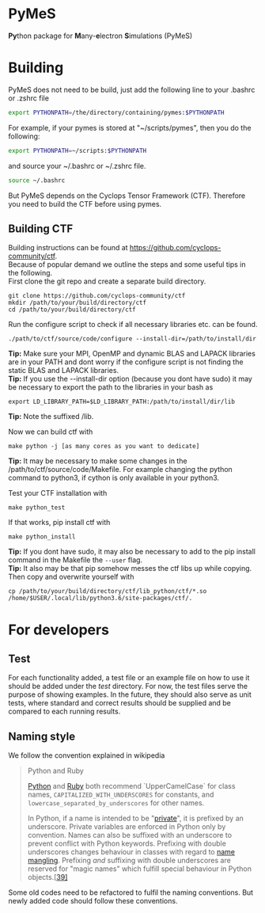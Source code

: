 # PyMeS

**Py**thon package for **M**any-**e**lectron **S**imulations (PyMeS)

# Building

PyMeS does not need to be build, just add the following line to your .bashrc or .zshrc file

```bash
export PYTHONPATH=/the/directory/containing/pymes:$PYTHONPATH
```
For example, if your pymes is stored at "~/scripts/pymes", then you do the following:
```bash
export PYTHONPATH=~/scripts:$PYTHONPATH
```

and source your ~/.bashrc or ~/.zshrc file.

```bash
source ~/.bashrc
```


But PyMeS depends on the Cyclops Tensor Framework (CTF). Therefore you need to build the CTF before using pymes.

## Building CTF
Building instructions can be found at https://github.com/cyclops-community/ctf.  
Because of popular demand we outline the steps and some useful tips in the following.  
First clone the git repo and create a separate build directory.
```
git clone https://github.com/cyclops-community/ctf
mkdir /path/to/your/build/directory/ctf
cd /path/to/your/build/directory/ctf
```
Run the configure script to check if all necessary libraries etc. can be found.
```
./path/to/ctf/source/code/configure --install-dir=/path/to/install/dir
```
**Tip:** Make sure your MPI, OpenMP and dynamic BLAS and LAPACK libraries are in your PATH and dont worry if the configure script is not finding the static BLAS and LAPACK libraries.  
**Tip:** If you use the --install-dir option (because you dont have sudo) it may be necessary to export the path to the libraries in your bash as
```
export LD_LIBRARY_PATH=$LD_LIBRARY_PATH:/path/to/install/dir/lib
```
**Tip:** Note the suffixed /lib.  

Now we can build ctf with
```
make python -j [as many cores as you want to dedicate]
```
**Tip:** It may be necessary to make some changes in the /path/to/ctf/source/code/Makefile. For example changing the python command to python3, if cython is only available in your python3.  

Test your CTF installation with
```
make python_test
```

If that works, pip install ctf with
```
make python_install
```
**Tip:** If you dont have sudo, it may also be necessary to add to the pip install command in the Makefile the ```--user``` flag.  
**Tip:** It also may be that pip somehow messes the ctf libs up while copying. Then copy and overwrite yourself with
```
cp /path/to/your/build/directory/ctf/lib_python/ctf/*.so /home/$USER/.local/lib/python3.6/site-packages/ctf/.
```



# For developers

## Test

For each functionality added, a test file or an example file on how to use it should be added under the *test* directory. For now, the test files serve the purpose of showing examples. In the future, they should also serve as unit tests, where standard and correct results should be supplied and be compared to each running results.

## Naming style

We follow the convention explained in wikipedia

> Python and Ruby
>
> [Python](https://en.wikipedia.org/wiki/Python_(programming_language)) and [Ruby](https://en.wikipedia.org/wiki/Ruby_(programming_language)) both recommend `UpperCamelCase` for class names, `CAPITALIZED_WITH_UNDERSCORES` for constants, and `lowercase_separated_by_underscores` for other names.
>
> In Python, if a name is intended to be "[private](https://en.wikipedia.org/wiki/Private_member)", it is prefixed by an underscore. Private variables are enforced in Python only by convention. Names can also be suffixed with an underscore to prevent conflict with Python keywords. Prefixing with double underscores changes behaviour in classes with regard to [name mangling](https://en.wikipedia.org/wiki/Name_mangling#Python). Prefixing *and* suffixing with double underscores are reserved for "magic names" which fulfill special behaviour in Python objects.[[39\]](https://en.wikipedia.org/wiki/Naming_convention_(programming)#cite_note-pep8-39)

Some old codes need to be refactored to fulfil the naming conventions. But newly added code should follow these conventions. 

